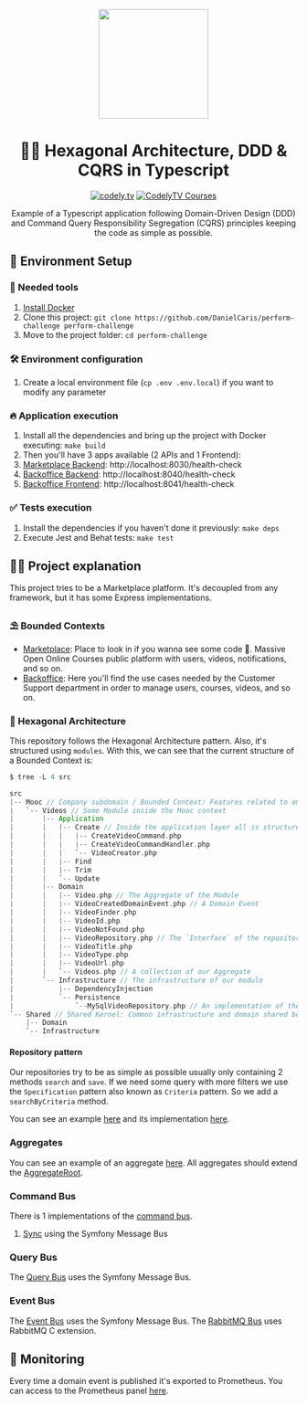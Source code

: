 <p align="center">
  <a href="http://codely.tv">
    <img src="http://codely.tv/wp-content/uploads/2016/05/cropped-logo-codelyTV.png" width="192px" height="192px"/>
  </a>
</p>

<h1 align="center">
  🐘🎯 Hexagonal Architecture, DDD & CQRS in Typescript
</h1>

<p align="center">
    <a href="https://github.com/CodelyTV"><img src="https://img.shields.io/badge/CodelyTV-OS-green.svg?style=flat-square" alt="codely.tv"/></a>
    <a href="http://pro.codely.tv"><img src="https://img.shields.io/badge/CodelyTV-PRO-black.svg?style=flat-square" alt="CodelyTV Courses"/></a>
</p>

<p align="center">
  Example of a Typescript application following Domain-Driven Design (DDD) and
  Command Query Responsibility Segregation (CQRS) principles keeping the code as simple as possible.

</p>

## 🚀 Environment Setup

### 🐳 Needed tools

1. [Install Docker](https://www.docker.com/get-started)
2. Clone this project: `git clone https://github.com/DanielCaris/perform-challenge perform-challenge`
3. Move to the project folder: `cd perform-challenge`

### 🛠️ Environment configuration

1. Create a local environment file (`cp .env .env.local`) if you want to modify any parameter

### 🔥 Application execution

1. Install all the dependencies and bring up the project with Docker executing: `make build`
2. Then you'll have 3 apps available (2 APIs and 1 Frontend):
  1. [Marketplace Backend](src/apps/backend): http://localhost:8030/health-check
  2. [Backoffice Backend](src/apps/backoffice/backend): http://localhost:8040/health-check
  3. [Backoffice Frontend](src/apps/backoffice/frontend): http://localhost:8041/health-check

### ✅ Tests execution

1. Install the dependencies if you haven't done it previously: `make deps`
2. Execute Jest and Behat tests: `make test`

## 👩‍💻 Project explanation

This project tries to be a Marketplace platform. It's decoupled from any framework, but it has
some Express implementations.

### ⛱️ Bounded Contexts

* [Marketplace](src/Contexts/Marketplace): Place to look in if you wanna see some code 🙂. Massive Open Online Courses public platform with users, videos, notifications, and so on.
* [Backoffice](src/Contexts/Backoffice): Here you'll find the use cases needed by the Customer Support department in order to manage users, courses, videos, and so on.

### 🎯 Hexagonal Architecture

This repository follows the Hexagonal Architecture pattern. Also, it's structured using `modules`.
With this, we can see that the current structure of a Bounded Context is:

```scala
$ tree -L 4 src

src
|-- Mooc // Company subdomain / Bounded Context: Features related to one of the company business lines / products
|   `-- Videos // Some Module inside the Mooc context
|       |-- Application
|       |   |-- Create // Inside the application layer all is structured by actions
|       |   |   |-- CreateVideoCommand.php
|       |   |   |-- CreateVideoCommandHandler.php
|       |   |   `-- VideoCreator.php
|       |   |-- Find
|       |   |-- Trim
|       |   `-- Update
|       |-- Domain
|       |   |-- Video.php // The Aggregate of the Module
|       |   |-- VideoCreatedDomainEvent.php // A Domain Event
|       |   |-- VideoFinder.php
|       |   |-- VideoId.php
|       |   |-- VideoNotFound.php
|       |   |-- VideoRepository.php // The `Interface` of the repository is inside Domain
|       |   |-- VideoTitle.php
|       |   |-- VideoType.php
|       |   |-- VideoUrl.php
|       |   `-- Videos.php // A collection of our Aggregate
|       `-- Infrastructure // The infrastructure of our module
|           |-- DependencyInjection
|           `-- Persistence
|               `--MySqlVideoRepository.php // An implementation of the repository
`-- Shared // Shared Kernel: Common infrastructure and domain shared between the different Bounded Contexts
    |-- Domain
    `-- Infrastructure
```

#### Repository pattern
Our repositories try to be as simple as possible usually only containing 2 methods `search` and `save`.
If we need some query with more filters we use the `Specification` pattern also known as `Criteria` pattern. So we add a
`searchByCriteria` method.

You can see an example [here](src/contexts/Marketplace/Catalogs/domain/CatalogRepository.ts)
and its implementation [here](src/contexts/Marketplace/Catalogs/infrastructure/persistence/MongoCatalogRepository.ts).

### Aggregates
You can see an example of an aggregate [here](src/contexts/Marketplace/Catalogs/domain/Catalog.ts). All aggregates should
extend the [AggregateRoot](src/contexts/Shared/domain/AggregateRoot.ts).

### Command Bus
There is 1 implementations of the [command bus](src/contexts/Shared/domain/CommandBus.ts).
1. [Sync](src/contexts/Shared/infrastructure/CommandBus/InMemoryCommandBus.ts) using the Symfony Message Bus

### Query Bus
The [Query Bus](src/contexts/Shared/infrastructure/QueryBus/InMemoryQueryBus.ts) uses the Symfony Message Bus.

### Event Bus
The [Event Bus](src/contexts/Shared/infrastructure/EventBus/InMemory/InMemoryAsyncEventBus.ts) uses the Symfony Message Bus.
The [RabbitMQ Bus](src/contexts/Shared/infrastructure/EventBus/RabbitMq/RabbitMqEventBus.ts) uses RabbitMQ C extension.

## 📱 Monitoring
Every time a domain event is published it's exported to Prometheus. You can access to the Prometheus panel [here](http://localhost:9999/).
